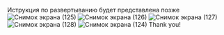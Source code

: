 Иструкция по развертыванию будет представлена позже
![Снимок экрана (125)](https://github.com/danilove123/Automated_warehouse/assets/68416072/9e2149cf-8a83-474c-9e5a-c73aa5c04191)
![Снимок экрана (126)](https://github.com/danilove123/Automated_warehouse/assets/68416072/1e122714-f0e6-4db3-a913-02fe48d79f3d)
![Снимок экрана (127)](https://github.com/danilove123/Automated_warehouse/assets/68416072/d572fb08-d751-406e-8dee-1d0a75b856ae)
![Снимок экрана (128)](https://github.com/danilove123/Automated_warehouse/assets/68416072/1671db2a-415f-4bf4-a5d2-07f70ab7268c)
![Снимок экрана (124)](https://github.com/danilove123/Automated_warehouse/assets/68416072/9961d9dd-0350-4272-ba18-c736896ca163)
Thank you!



